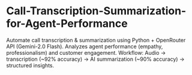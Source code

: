 # Call-Transcription-Summarization-for-Agent-Performance
Automate call transcription &amp; summarization using Python + OpenRouter API (Gemini-2.0 Flash). Analyzes agent performance (empathy, professionalism) and customer engagement. Workflow: Audio → transcription (~92% accuracy) → AI summarization (~90% accuracy) → structured insights.
